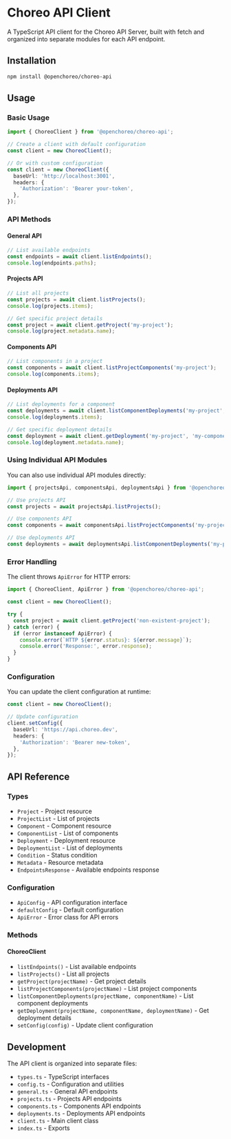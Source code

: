 # Choreo API Client

A TypeScript API client for the Choreo API Server, built with fetch and organized into separate modules for each API endpoint.

## Installation

```bash
npm install @openchoreo/choreo-api
```

## Usage

### Basic Usage

```typescript
import { ChoreoClient } from '@openchoreo/choreo-api';

// Create a client with default configuration
const client = new ChoreoClient();

// Or with custom configuration
const client = new ChoreoClient({
  baseUrl: 'http://localhost:3001',
  headers: {
    'Authorization': 'Bearer your-token',
  },
});
```

### API Methods

#### General API

```typescript
// List available endpoints
const endpoints = await client.listEndpoints();
console.log(endpoints.paths);
```

#### Projects API

```typescript
// List all projects
const projects = await client.listProjects();
console.log(projects.items);

// Get specific project details
const project = await client.getProject('my-project');
console.log(project.metadata.name);
```

#### Components API

```typescript
// List components in a project
const components = await client.listProjectComponents('my-project');
console.log(components.items);
```

#### Deployments API

```typescript
// List deployments for a component
const deployments = await client.listComponentDeployments('my-project', 'my-component');
console.log(deployments.items);

// Get specific deployment details
const deployment = await client.getDeployment('my-project', 'my-component', 'my-deployment');
console.log(deployment.metadata.name);
```

### Using Individual API Modules

You can also use individual API modules directly:

```typescript
import { projectsApi, componentsApi, deploymentsApi } from '@openchoreo/choreo-api';

// Use projects API
const projects = await projectsApi.listProjects();

// Use components API
const components = await componentsApi.listProjectComponents('my-project');

// Use deployments API
const deployments = await deploymentsApi.listComponentDeployments('my-project', 'my-component');
```

### Error Handling

The client throws `ApiError` for HTTP errors:

```typescript
import { ChoreoClient, ApiError } from '@openchoreo/choreo-api';

const client = new ChoreoClient();

try {
  const project = await client.getProject('non-existent-project');
} catch (error) {
  if (error instanceof ApiError) {
    console.error(`HTTP ${error.status}: ${error.message}`);
    console.error('Response:', error.response);
  }
}
```

### Configuration

You can update the client configuration at runtime:

```typescript
const client = new ChoreoClient();

// Update configuration
client.setConfig({
  baseUrl: 'https://api.choreo.dev',
  headers: {
    'Authorization': 'Bearer new-token',
  },
});
```

## API Reference

### Types

- `Project` - Project resource
- `ProjectList` - List of projects
- `Component` - Component resource
- `ComponentList` - List of components
- `Deployment` - Deployment resource
- `DeploymentList` - List of deployments
- `Condition` - Status condition
- `Metadata` - Resource metadata
- `EndpointsResponse` - Available endpoints response

### Configuration

- `ApiConfig` - API configuration interface
- `defaultConfig` - Default configuration
- `ApiError` - Error class for API errors

### Methods

#### ChoreoClient

- `listEndpoints()` - List available endpoints
- `listProjects()` - List all projects
- `getProject(projectName)` - Get project details
- `listProjectComponents(projectName)` - List project components
- `listComponentDeployments(projectName, componentName)` - List component deployments
- `getDeployment(projectName, componentName, deploymentName)` - Get deployment details
- `setConfig(config)` - Update client configuration

## Development

The API client is organized into separate files:

- `types.ts` - TypeScript interfaces
- `config.ts` - Configuration and utilities
- `general.ts` - General API endpoints
- `projects.ts` - Projects API endpoints
- `components.ts` - Components API endpoints
- `deployments.ts` - Deployments API endpoints
- `client.ts` - Main client class
- `index.ts` - Exports 
